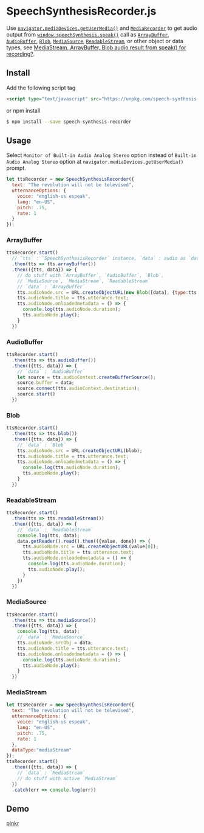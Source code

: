 # SpeechSynthesisRecorder.js

Use [`navigator.mediaDevices.getUserMedia()`][getUserMedia] and 
[`MediaRecorder`][MediaRecorder] to get audio output from 
[`window.speechSynthesis.speak()`][speak] call as [`ArrayBuffer`][ArrayBuffer], 
[`AudioBuffer`][AudioBuffer], [`Blob`][Blob], [`MediaSource`][MediaSource], 
[`ReadableStream`][ReadableStream], or other object or data 
types, see [MediaStream, ArrayBuffer, Blob audio result from speak() for recording?](https://lists.w3.org/Archives/Public/public-speech-api/2017Jun/0000.html).

## Install

Add the following script tag

```html
<script type="text/javascript" src="https://unpkg.com/speech-synthesis-recorder@1.0.0/SpeechSynthesisRecorder.js"></script>
```

or npm install

```bash
$ npm install --save speech-synthesis-recorder
```

## Usage

Select `Monitor of Built-in Audio Analog Stereo` option instead of 
`Built-in Audio Analog Stereo` option at `navigator.mediaDevices.getUserMedia()` 
prompt.

```js
let ttsRecorder = new SpeechSynthesisRecorder({
  text: "The revolution will not be televised", 
  utternanceOptions: {
    voice: "english-us espeak",
    lang: "en-US",
    pitch: .75,
    rate: 1
  }
});
```

### ArrayBuffer

```js
ttsRecorder.start()
  // `tts` : `SpeechSynthesisRecorder` instance, `data` : audio as `dataType` or method call result
  .then(tts => tts.arrayBuffer())
  .then(({tts, data}) => {
    // do stuff with `ArrayBuffer`, `AudioBuffer`, `Blob`,
    // `MediaSource`, `MediaStream`, `ReadableStream`
    // `data` : `ArrayBuffer`
    tts.audioNode.src = URL.createObjectURL(new Blob([data], {type:tts.mimeType}));
    tts.audioNode.title = tts.utterance.text;
    tts.audioNode.onloadedmetadata = () => {
      console.log(tts.audioNode.duration);
      tts.audioNode.play();
    }
  })
```

### AudioBuffer

```js
ttsRecorder.start()
  .then(tts => tts.audioBuffer())
  .then(({tts, data}) => {
    // `data` : `AudioBuffer`
    let source = tts.audioContext.createBufferSource();
    source.buffer = data;
    source.connect(tts.audioContext.destination);
    source.start()
  })
```
### Blob

```js
ttsRecorder.start()
  .then(tts => tts.blob())
  .then(({tts, data}) => {
    // `data` : `Blob`
    tts.audioNode.src = URL.createObjectURL(blob);
    tts.audioNode.title = tts.utterance.text;
    tts.audioNode.onloadedmetadata = () => {
      console.log(tts.audioNode.duration);
      tts.audioNode.play();
    }
  })
```

### ReadableStream

```js
ttsRecorder.start()
  .then(tts => tts.readableStream())
  .then(({tts, data}) => {
    // `data` : `ReadableStream`
    console.log(tts, data);
    data.getReader().read().then(({value, done}) => {
      tts.audioNode.src = URL.createObjectURL(value[0]);
      tts.audioNode.title = tts.utterance.text;
      tts.audioNode.onloadedmetadata = () => {
        console.log(tts.audioNode.duration);
        tts.audioNode.play();
      }
    })
  })
```

### MediaSource

```js
ttsRecorder.start()
  .then(tts => tts.mediaSource())
  .then(({tts, data}) => {
    console.log(tts, data);
    // `data` : `MediaSource`
    tts.audioNode.srcObj = data;
    tts.audioNode.title = tts.utterance.text;
    tts.audioNode.onloadedmetadata = () => {
      console.log(tts.audioNode.duration);
      tts.audioNode.play();
    }
  })
```

### MediaStream

```js
let ttsRecorder = new SpeechSynthesisRecorder({
  text: "The revolution will not be televised", 
  utternanceOptions: {
    voice: "english-us espeak",
    lang: "en-US",
    pitch: .75,
    rate: 1
  }, 
  dataType:"mediaStream"
});
ttsRecorder.start()
  .then(({tts, data}) => {
    // `data` : `MediaStream`
    // do stuff with active `MediaStream`
  })
  .catch(err => console.log(err))
```

## Demo
[plnkr][plnkr]

[plnkr]: https://plnkr.co/edit/7Y2ifjRK5K9YGwT9G8nn?p=preview
[getUserMedia]: https://developer.mozilla.org/en-US/docs/Web/API/MediaDevices/getUserMedia
[MediaRecorder]: https://developer.mozilla.org/en-US/docs/Web/API/MediaRecorder
[speak]: https://developer.mozilla.org/en-US/docs/Web/API/SpeechSynthesis/speak
[ArrayBuffer]: https://developer.mozilla.org/en-US/docs/Web/JavaScript/Reference/Global_Objects/ArrayBuffer
[AudioBuffer]: https://developer.mozilla.org/en-US/docs/Web/API/AudioBuffer
[Blob]: https://developer.mozilla.org/en-US/docs/Web/API/Blob
[MediaSource]: https://developer.mozilla.org/en-US/docs/Web/API/MediaSource
[ReadableStream]: https://developer.mozilla.org/en-US/docs/Web/API/ReadableStream
[MediaStream]: https://developer.mozilla.org/en-US/docs/Web/API/MediaStream
